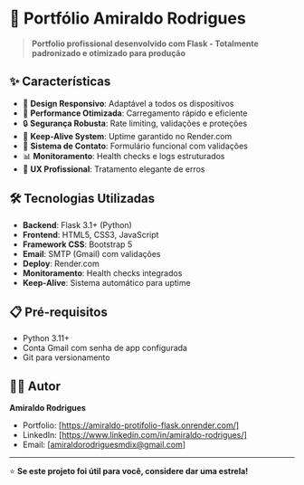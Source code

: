 # 🎨 Portfólio Amiraldo Rodrigues

> **Portfolio profissional desenvolvido com Flask - Totalmente padronizado e otimizado para produção**

## ✨ Características

- 🎯 **Design Responsivo**: Adaptável a todos os dispositivos
- 🚀 **Performance Otimizada**: Carregamento rápido e eficiente
- 🔒 **Segurança Robusta**: Rate limiting, validações e proteções
- 🤖 **Keep-Alive System**: Uptime garantido no Render.com
- 📧 **Sistema de Contato**: Formulário funcional com validações
- 📊 **Monitoramento**: Health checks e logs estruturados
- 🎨 **UX Profissional**: Tratamento elegante de erros

## 🛠️ Tecnologias Utilizadas

- **Backend**: Flask 3.1+ (Python)
- **Frontend**: HTML5, CSS3, JavaScript
- **Framework CSS**: Bootstrap 5
- **Email**: SMTP (Gmail) com validações
- **Deploy**: Render.com
- **Monitoramento**: Health checks integrados
- **Keep-Alive**: Sistema automático para uptime

## 📋 Pré-requisitos

- Python 3.11+
- Conta Gmail com senha de app configurada
- Git para versionamento

## 👨‍💻 Autor

**Amiraldo Rodrigues**

- Portfolio: [https://amiraldo-protifolio-flask.onrender.com/]
- LinkedIn: [https://www.linkedin.com/in/amiraldo-rodrigues/]
- Email: [amiraldorodriguesmdix@gmail.com]

---

⭐ **Se este projeto foi útil para você, considere dar uma estrela!**

